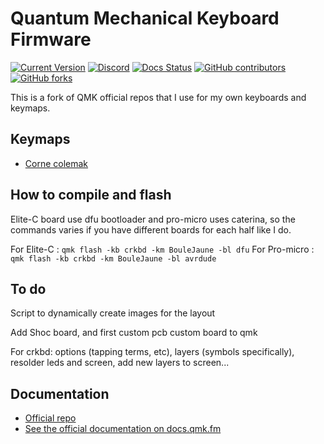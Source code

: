 # Quantum Mechanical Keyboard Firmware

[![Current Version](https://img.shields.io/github/tag/qmk/qmk_firmware.svg)](https://github.com/qmk/qmk_firmware/tags)
[![Discord](https://img.shields.io/discord/440868230475677696.svg)](https://discord.gg/Uq7gcHh)
[![Docs Status](https://img.shields.io/badge/docs-ready-orange.svg)](https://docs.qmk.fm)
[![GitHub contributors](https://img.shields.io/github/contributors/qmk/qmk_firmware.svg)](https://github.com/qmk/qmk_firmware/pulse/monthly)
[![GitHub forks](https://img.shields.io/github/forks/qmk/qmk_firmware.svg?style=social&label=Fork)](https://github.com/qmk/qmk_firmware/)

This is a fork of QMK official repos that I use for my own keyboards and keymaps.

## Keymaps

* [Corne colemak](/keyboards/crkbd/keymaps/BouleJaune)

## How to compile and flash

Elite-C board use dfu bootloader and pro-micro uses caterina, so the commands varies if you have different boards for each half like I do.

For Elite-C :
``qmk flash -kb crkbd -km BouleJaune -bl dfu``
For Pro-micro :
``qmk flash -kb crkbd -km BouleJaune -bl avrdude``

## To do

Script to dynamically create images for the layout

Add Shoc board, and first custom pcb custom board to qmk

For crkbd: options (tapping terms, etc), layers (symbols specifically), resolder leds and screen, add new layers to screen...

## Documentation

* [Official repo](https://github.com/qmk/qmk_firmware)
* [See the official documentation on docs.qmk.fm](https://docs.qmk.fm)
